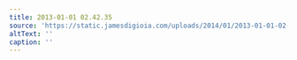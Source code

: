 ```yaml
---
title: 2013-01-01 02.42.35
source: 'https://static.jamesdigioia.com/uploads/2014/01/2013-01-01-02-42-35-scaled.jpg'
altText: ''
caption: ''
---
```


